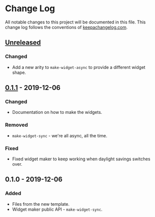 # Change Log
All notable changes to this project will be documented in this file. This change log follows the conventions of [keepachangelog.com](http://keepachangelog.com/).

## [Unreleased]
### Changed
- Add a new arity to `make-widget-async` to provide a different widget shape.

## [0.1.1] - 2019-12-06
### Changed
- Documentation on how to make the widgets.

### Removed
- `make-widget-sync` - we're all async, all the time.

### Fixed
- Fixed widget maker to keep working when daylight savings switches over.

## 0.1.0 - 2019-12-06
### Added
- Files from the new template.
- Widget maker public API - `make-widget-sync`.

[Unreleased]: https://github.com/your-name/adventofcode-2019/compare/0.1.1...HEAD
[0.1.1]: https://github.com/your-name/adventofcode-2019/compare/0.1.0...0.1.1
